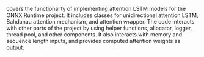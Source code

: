 covers the functionality of implementing attention LSTM models for the ONNX Runtime project. It includes classes for unidirectional attention LSTM, Bahdanau attention mechanism, and attention wrapper. The code interacts with other parts of the project by using helper functions, allocator, logger, thread pool, and other components. It also interacts with memory and sequence length inputs, and provides computed attention weights as output.